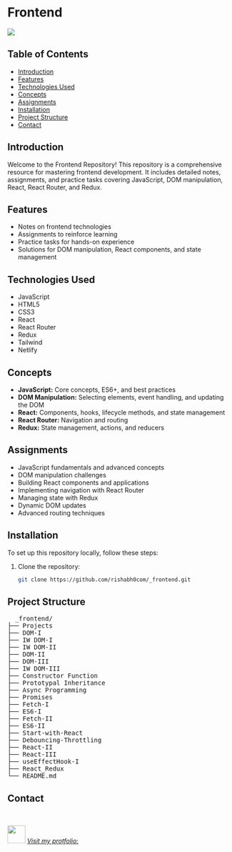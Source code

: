 # Frontend
<div>
   <img src="https://t4.ftcdn.net/jpg/03/08/82/39/360_F_308823955_XTMT8TNKmOYnPEwmEmfnskgNqQv3hQE5.jpg">
</div>

## Table of Contents
- [Introduction](#introduction)
- [Features](#features)
- [Technologies Used](#technologies-used)
- [Concepts](#concepts)
- [Assignments](#assignments)
- [Installation](#installation)
- [Project Structure](#project-structure)
- [Contact](#contact)

## Introduction
Welcome to the Frontend Repository! This repository is a comprehensive resource for mastering frontend development. 
It includes detailed notes, assignments, and practice tasks covering JavaScript, DOM manipulation, React, React Router, and Redux.

## Features
- Notes on frontend technologies
- Assignments to reinforce learning
- Practice tasks for hands-on experience
- Solutions for DOM manipulation, React components, and state management
  
## Technologies Used
- JavaScript
- HTML5
- CSS3
- React
- React Router
- Redux
- Tailwind
- Netlify

## Concepts
- **JavaScript:** Core concepts, ES6+, and best practices
- **DOM Manipulation:** Selecting elements, event handling, and updating the DOM
- **React:** Components, hooks, lifecycle methods, and state management
- **React Router:** Navigation and routing
- **Redux:** State management, actions, and reducers

## Assignments
- JavaScript fundamentals and advanced concepts
- DOM manipulation challenges
- Building React components and applications
- Implementing navigation with React Router
- Managing state with Redux
- Dynamic DOM updates
- Advanced routing techniques

## Installation
To set up this repository locally, follow these steps:

1. Clone the repository:
   ```bash
   git clone https://github.com/rishabh0com/_frontend.git

## Project Structure
<pre>
  _frontend/
├── Projects
├── DOM-I
├── IW DOM-I
├── IW DOM-II
├── DOM-II
├── DOM-III
├── IW DOM-III
├── Constructor Function
├── Prototypal Inheritance
├── Async Programming
├── Promises
├── Fetch-I
├── ES6-I
├── Fetch-II
├── ES6-II
├── Start-with-React
├── Debouncing-Throttling
├── React-II
├── React-III
├── useEffectHook-I
├── React_Redux
└── README.md
</pre>

## Contact
<br>

<img src="https://rishabh-tripathi.vercel.app/assets/logo-CNRgfHXq.png" width="40px" >  <i> [Visit my protfolio:](https://rishabh-tripathi.vercel.app/) </i>
